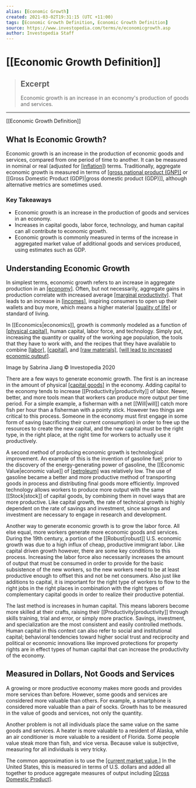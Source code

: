 ```yaml
---
alias: [Economic Growth]
created: 2021-03-02T19:31:15 (UTC +11:00)
tags: [Economic Growth Definition, Economic Growth Definition]
source: https://www.investopedia.com/terms/e/economicgrowth.asp
author: Investopedia Staff
---
```


# [[Economic Growth Definition]]

> ## Excerpt
> Economic growth is an increase in an economy's production of goods and services.

---

[[Economic Growth Definition]]
## What Is Economic Growth?

Economic growth is an increase in the production of economic goods and services, compared from one period of time to another. It can be measured in nominal or real (adjusted for [[inflation]](https://www.investopedia.com/terms/i/inflation.asp)) terms. Traditionally, aggregate economic growth is measured in terms of [[gross national product (GNP)]](https://www.investopedia.com/terms/g/gnp.asp) or [[Gross Domestic Product (GDP)|gross domestic product (GDP)]], although alternative metrics are sometimes used.

### Key Takeaways

-   Economic growth is an increase in the production of goods and services in an economy.
-   Increases in capital goods, labor force, technology, and human capital can all contribute to economic growth.
-   Economic growth is commonly measured in terms of the increase in aggregated market value of additional goods and services produced, using estimates such as GDP.

## Understanding Economic Growth

In simplest terms, economic growth refers to an increase in aggregate production in an [[economy]](https://www.investopedia.com/terms/e/economy.asp). Often, but not necessarily, aggregate gains in production correlate with increased average [[marginal productivity]](https://www.investopedia.com/terms/l/law-diminishing-marginal-[[Productivity|productivity]].asp). That leads to an increase in [[incomes]](https://www.investopedia.com/terms/i/income.asp), inspiring consumers to open up their wallets and buy more, which means a higher material [[quality of life]](https://www.investopedia.com/terms/q/quality-of-life.asp) or standard of living.

In [[Economics|economics]], growth is commonly modeled as a function of [[physical capital]](https://www.investopedia.com/terms/p/physical-capital.asp), human capital, labor force, and technology. Simply put, increasing the quantity or quality of the working age population, the tools that they have to work with, and the recipes that they have available to combine [[labor]](https://www.investopedia.com/terms/d/demand_for_labor.asp), [[capital]](https://www.investopedia.com/terms/c/capital.asp), and [[raw materials]](https://www.investopedia.com/terms/r/rawmaterials.asp), [[will lead to increased economic output]](https://www.investopedia.com/ask/answers/032615/how-does-total-capital-investment-influence-economic-growth.asp).

Image by Sabrina Jiang © Investopedia 2020

There are a few ways to generate economic growth. The first is an increase in the amount of physical [[capital goods]](https://www.investopedia.com/terms/c/capitalgoods.asp) in the economy. Adding capital to the economy tends to increase [[Productivity|productivity]] of labor. Newer, better, and more tools mean that workers can produce more output per time period. For a simple example, a fisherman with a net [[Will|will]] catch more fish per hour than a fisherman with a pointy stick. However two things are critical to this process. Someone in the economy must first engage in some form of saving (sacrificing their current consumption) in order to free up the resources to create the new capital, and the new capital must be the right type, in the right place, at the right time for workers to actually use it productively.

A second method of producing economic growth is technological improvement. An example of this is the invention of gasoline fuel; prior to the discovery of the energy-generating power of gasoline, the [[Economic Value|economic value]] of [[petroleum]](https://www.investopedia.com/terms/p/[[Petroleum|petroleum]].asp) was relatively low. The use of gasoline became a better and more productive method of transporting goods in process and distributing final goods more efficiently. Improved technology allows workers to produce more output with the same [[Stock|stock]] of capital goods, by combining them in novel ways that are more productive. Like capital growth, the rate of technical growth is highly dependent on the rate of savings and investment, since savings and investment are necessary to engage in research and development.

Another way to generate economic growth is to grow the labor force. All else equal, more workers generate more economic goods and services. During the 19th century, a portion of the [[Robust|robust]] U.S. economic growth was due to a high influx of cheap, productive immigrant labor. Like capital driven growth however, there are some key conditions to this process. Increasing the labor force also necessarily increases the amount of output that must be consumed in order to provide for the basic subsistence of the new workers, so the new workers need to be at least productive enough to offset this and not be net consumers. Also just like additions to capital, it is important for the right type of workers to flow to the right jobs in the right places in combination with the right types of complementary capital goods in order to realize their productive potential.

The last method is increases in human capital. This means laborers become more skilled at their crafts, raising their [[Productivity|productivity]] through skills training, trial and error, or simply more practice. Savings, investment, and specialization are the most consistent and easily controlled methods. Human capital in this context can also refer to social and institutional capital; behavioral tendencies toward higher social trust and reciprocity and political or economic innovations like improved protections for property rights are in effect types of human capital that can increase the productivity of the economy.

## Measured in Dollars, Not Goods and Services

A growing or more productive economy makes more goods and provides more services than before. However, some goods and services are considered more valuable than others. For example, a smartphone is considered more valuable than a pair of socks. Growth has to be measured in the value of goods and services, not only the quantity.

Another problem is not all individuals place the same value on the same goods and services. A heater is more valuable to a resident of Alaska, while an air conditioner is more valuable to a resident of Florida. Some people value steak more than fish, and vice versa. Because value is subjective, measuring for all individuals is very tricky.

The common approximation is to use the [[current market value.]](https://www.investopedia.com/terms/c/cmv.asp) In the United States, this is measured in terms of U.S. dollars and added all together to produce aggregate measures of output including [[Gross Domestic Product]](https://www.investopedia.com/terms/g/gdp.asp).
